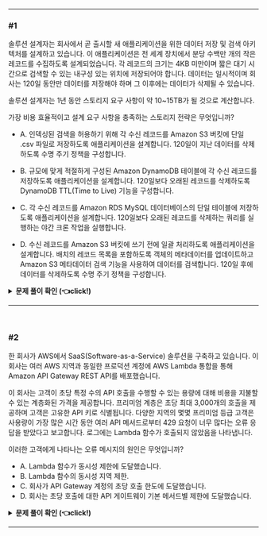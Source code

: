 
-----------------------

### #1

솔루션 설계자는 회사에서 곧 출시할 새 애플리케이션을 위한 데이터 저장 및 검색 아키텍처를 설계하고 있습니다. 이 애플리케이션은 전 세계 장치에서 분당 수백만 개의 작은 레코드를 수집하도록 설계되었습니다. 각 레코드의 크기는 4KB 미만이며 짧은 대기 시간으로 검색할 수 있는 내구성 있는 위치에 저장되어야 합니다. 데이터는 일시적이며 회사는 120일 동안만 데이터를 저장해야 하며 그 이후에는 데이터가 삭제될 수 있습니다.

솔루션 설계자는 1년 동안 스토리지 요구 사항이 약 10~15TB가 될 것으로 계산합니다.

가장 비용 효율적이고 설계 요구 사항을 충족하는 스토리지 전략은 무엇입니까?

- A. 인덱싱된 검색을 허용하기 위해 각 수신 레코드를 Amazon S3 버킷에 단일 .csv 파일로 저장하도록 애플리케이션을 설계합니다. 120일이 지난 데이터를 삭제하도록 수명 주기 정책을 구성합니다.

- B. 규모에 맞게 적절하게 구성된 Amazon DynamoDB 테이블에 각 수신 레코드를 저장하도록 애플리케이션을 설계합니다. 120일보다 오래된 레코드를 삭제하도록 DynamoDB TTL(Time to Live) 기능을 구성합니다.

- C. 각 수신 레코드를 Amazon RDS MySQL 데이터베이스의 단일 테이블에 저장하도록 애플리케이션을 설계합니다. 120일보다 오래된 레코드를 삭제하는 쿼리를 실행하는 야간 크론 작업을 실행합니다.

- D. 수신 레코드를 Amazon S3 버킷에 쓰기 전에 일괄 처리하도록 애플리케이션을 설계합니다. 배치의 레코드 목록을 포함하도록 객체의 메타데이터를 업데이트하고 Amazon S3 메타데이터 검색 기능을 사용하여 데이터를 검색합니다. 120일 후에 데이터를 삭제하도록 수명 주기 정책을 구성합니다.

<details>
   <summary> <b> 문제 풀이 확인 (👈click!) </b> </summary>

<br/>

이는 데이터를 저장할 적절한 스토리지를 선택하는 문제이다. 요구 사항을 더 살펴보면 저장할 데이터는 `분당 수백만 개`가 생성되는 `크기가 작은` 레코드이며, 짧은 대기 시간으로 `검색`할 수 있어야 하고, `내구성`이 있는 위치여야 하며, 120일이 지난 후 `삭제`되어야 한다. 또한 1년 동안 `10~15TB` 정도의 꽤 많은 양의 데이터를 저장해야 하고, `비용`이 가장 적게 들어야 한다.

보기를 보면 스토리지 후보로 `S3`, `DynamoDB`, `RDS MySQL`이 제시되었다. S3부터 살펴보자.

S3는 무한히 확장할 수 있기 때문에 10~15TB의 저장 공간 요구사항을 충족하고, 99.999999999%의 데이터 내구성을 가지고 있어 저장된 데이터가 손실될 걱정은 할 필요가 없다. 또한 수명주기 정책을 통해 120일이 지난 후 자동으로 데이터가 삭제되도록 할 수 있으며, 비용 효율적인 스토리지이다.

하지만 작은 파일을 많이 저장하거나, 검색 기능을 충족하지는 못한다. S3에 크기가 작은 파일을 많이 저장하는 것이 권장되지 않는 이유는 S3 객체에 대한 GET 요청 제한 때문이다. S3에서는 접두상 1개 당 초 당 5500개의 GET 요청을 할 수 있다. 만약 S3에 크기가 작은 파일들을 수백 만개 저장해두고 있었다면, 서비스를 제공하기 위해 빈번한 GET 요청이 이루어질 것이고 이로 인해 제한을 받을 수 있기 때문에 되도록 크기가 작은 파일을 많이 저장하는 경우 S3는 좋지 못한 선택지이다.

또한 S3는 속성 기반 검색을 제공해주지 않는다. S3 Select를 통해 S3에 저장된 데이터의 일부분을 필터링하여 결과를 반환할 수 있는 기능이 존재하긴 하지만, 데이터 형식이 JSON, CSV 등으로 제한되어 있고 하나의 데이터를 검색하기 위해 일일히 SQL 쿼리문을 작성해야 한다는 불편함이 있다. 그래서 S3에서 데이터를 검색하기 위해서는 DynamoDB 테이블에 객체에 대한 메타데이터를 저장하는 방식이 있다. 아키텍처는 다음과 같을 것이다.

![image](https://github.com/Ohjiwoo-lab/TIL/assets/74577768/271d6136-e0a5-43f4-9f1e-75b8921327c6)   
출처: [Building and Maintaining an Amazon S3 Metadata Index without Servers](https://aws.amazon.com/ko/blogs/big-data/building-and-maintaining-an-amazon-s3-metadata-index-without-servers/)

S3에 데이터가 업로드되면 S3 Events를 통해 Lambda 함수를 트리거한다. 그러면 Lambda 함수는 업로드된 객체의 메타데이터를 추출하여 검색 가능한 인덱스를 DynamoDB 테이블에 저장한다. 그러면 추후 DynamoDB 테이블을 통해 객체를 검색할 수 있게 된다.

A에서는 인덱싱된 검색을 위해 CSV 파일에 모든 데이터를 저장하도록 설계한다고 했는데, 이는 S3 Select를 이용하기 위함이다. 이는 분명 가능한 선택지이기는 하지만 분당 수백만 개씩 생성되는 데이터를 CSV 파일에 저장하기 위해 일일히 변환 작업을 수행해야 하고, 데이터를 검색할 때에도 SQL 쿼리문을 작성해야 한다는 점에서 시간이 오래 걸리고 많은 비용이 발생할 것이다. 따라서 적합하지 않다.

D에서는 메타 데이터 검색 기능을 사용한다고 되어 있는데, 이는 S3에서 제공해주지 않는 기능이기 때문에 옳은 선택지가 아니다.

다음으로 RDS MySQL은 범용 SSD를 사용하는 경우 20GiB~64TiB의 용량을 제공해줄 수 있기 때문에 저장 공간 요구사항을 충족하고, 높은 내구성과 검색 기능도 충족한다. 하지만 RDS는 비용이 상당히 비싼 서비스이며 데이터를 자동으로 삭제해주는 기능을 제공해주지 못한다.

C에서 야간 크론 작업을 통해 데이터를 120일 후에 자동으로 삭제하도록 구성한다고 했는데, 물론 가능한 작업이지만 매번 크론 작업을 실행하는 데에 비용이 추가로 발생할 것이며 운영하기에도 복잡할 것이다. C는 비용 측면이나 운영 측면에서도 모두 효율적이지 못한 선택지이다.

따라서 정답은 B가 된다. DynamoDB는 분당 수백만 개씩 생성되는 데이터에 맞게 빠르게 확장할 수 있고, AWS에 의해 기본적으로 내구성이 보장되며, 모든 규모에서 10밀리초 미만의 짧은 대기 시간을 제공한다. 사용자가 정의한 프라이머리 키를 이용한 GET 작업과, 글로벌 보조 인덱스와 로컬 보조 인덱스를 통해 키가 아닌 속성 기반으로 검색할 수 있고, TTL 기능을 통해 일정 시간이 지난 후 데이터가 삭제되도록 설정할 수 있다. DynamoDB는 S3와 다르게 항목의 최대 크기가 400KB를 초과할 수 없다. 즉, 크기가 작은 데이터를 많이 저장하기에 적합한 스토리지인 것이다. 또한 서버리스 서비스이기 때문에 사용한 만큼만 비용을 지불하면 되어 비용 측면에서도 효율적이다.

따라서 DynamoDB가 해당 문제의 가장 적합한 스토리지이다.


</details>

-----------------------

<br />

### #2

한 회사가 AWS에서 SaaS(Software-as-a-Service) 솔루션을 구축하고 있습니다. 이 회사는 여러 AWS 지역과 동일한 프로덕션 계정에 AWS Lambda 통합을 통해 Amazon API Gateway REST API를 배포했습니다.

이 회사는 고객이 초당 특정 수의 API 호출을 수행할 수 있는 용량에 대해 비용을 지불할 수 있는 계층화된 가격을 제공합니다. 프리미엄 계층은 초당 최대 3,000개의 호출을 제공하며 고객은 고유한 API 키로 식별됩니다. 다양한 지역의 몇몇 프리미엄 등급 고객은 사용량이 가장 많은 시간 동안 여러 API 메서드로부터 429 요청이 너무 많다는 오류 응답을 받았다고 보고합니다. 로그에는 Lambda 함수가 호출되지 않았음을 나타냅니다.

이러한 고객에게 나타나는 오류 메시지의 원인은 무엇입니까?

- A. Lambda 함수가 동시성 제한에 도달했습니다.
- B. Lambda 함수의 동시성 지역 제한.
- C. 회사가 API Gateway 계정의 초당 호출 한도에 도달했습니다.
- D. 회사는 초당 호출에 대한 API 게이트웨이 기본 메서드별 제한에 도달했습니다.

<details>
   <summary> <b> 문제 풀이 확인 (👈click!) </b> </summary>

<br/>

현재 회사는 SaaS 솔루션을 API Gateway와 Lambda 함수를 이용하여 구축하고 있다. 그런데 문제는 사용량이 가장 많은 시간에 `429` 오류가 발생한다는 것이다. 로그에는 Lambda 함수가 호출되지 않았음을 나타냈기 때문에 이 오류는 API Gateway에서 발생한 오류일 것이다.

다음은 API Gateway에서 흔히 발생하는 오류 유형이다.

**4xx**: 클라이언트 측에서 발생된 오류이다.

- 400: Bad Request. 유효하지 않은 요청 메시지가 포함되어 있는 등 잘못된 요청을 받아 처리할 수 없는 경우이다.

- 403: Access Denied, WAF Filtered. 요청을 보낸 클라이언트에 적절한 권한이 없어서 거부된 경우이다.

- 429: Quota exceeded, Throttle. 할당량을 초과하는 과도한 요청이 들어온 경우 발생한다.

**5xx**: 서버 측에서 발생된 오류이다.

- 502: Bad Gateway. 백단으로부터 유효하지 않거나 잘못된 응답을 받은 경우이다.

- 503: Service Unavailable Exception. 백단의 서버가 성능 문제나 유지보수 등으로 인해 응답을 할 수 없는 경우 일시적으로 서비스 사용이 불가능함을 의미한다.

- 504: Integration Failure. API Gateway의 요청 타임아웃인 29초를 초과한 경우에 발생한다.

현재 API Gateway에서 429 오류가 발생했으므로 API Gateway가 처리할 수 있는 API 호출 개수를 초과했기 때문에 오류가 발생했다고 이해할 수 있다. 따라서 C가 정답이다.

</details>

-----------------------

<br />